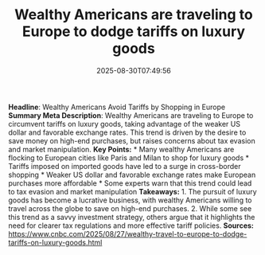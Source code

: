﻿---
title: "Wealthy Americans are traveling to Europe to dodge tariffs on luxury goods"
date: "2025-08-30T07:49:56"
category: "Markets"
summary: ""
slug: "wealthy americans are traveling to europe to dodge tariffs o"
source_urls:
  - "https://www.cnbc.com/2025/08/27/wealthy-travel-to-europe-to-dodge-tariffs-on-luxury-goods.html"
seo:
  title: "Wealthy Americans are traveling to Europe to dodge tariffs on luxury goods | Hash n Hedge"
  description: ""
  keywords: ["news", "markets", "brief"]
---
**Headline**: Wealthy Americans Avoid Tariffs by Shopping in Europe  **Summary Meta Description**: Wealthy Americans are traveling to Europe to circumvent tariffs on luxury goods, taking advantage of the weaker US dollar and favorable exchange rates. This trend is driven by the desire to save money on high-end purchases, but raises concerns about tax evasion and market manipulation.  **Key Points:**  * Many wealthy Americans are flocking to European cities like Paris and Milan to shop for luxury goods * Tariffs imposed on imported goods have led to a surge in cross-border shopping * Weaker US dollar and favorable exchange rates make European purchases more affordable * Some experts warn that this trend could lead to tax evasion and market manipulation  **Takeaways:**  1. The pursuit of luxury goods has become a lucrative business, with wealthy Americans willing to travel across the globe to save on high-end purchases. 2. While some see this trend as a savvy investment strategy, others argue that it highlights the need for clearer tax regulations and more effective tariff policies.  **Sources:**  https://www.cnbc.com/2025/08/27/wealthy-travel-to-europe-to-dodge-tariffs-on-luxury-goods.html 
